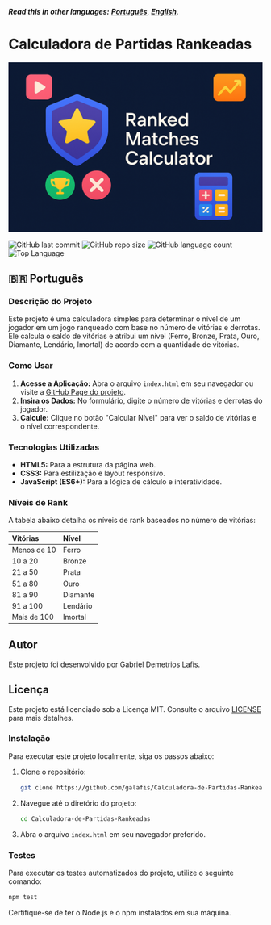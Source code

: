 _**Read this in other languages:**_ [_**Português**_](README.md), [_**English**_](README.en.md).

# Calculadora de Partidas Rankeadas

![Imagem Hero do Projeto](hero_image.png)

![GitHub last commit](https://img.shields.io/github/last-commit/galafis/Calculadora-de-Partidas-Rankeadas?style=for-the-badge) ![GitHub repo size](https://img.shields.io/github/repo-size/galafis/Calculadora-de-Partidas-Rankeadas?style=for-the-badge) ![GitHub language count](https://img.shields.io/github/languages/count/galafis/Calculadora-de-Partidas-Rankeadas?style=for-the-badge) ![Top Language](https://img.shields.io/github/languages/top/galafis/Calculadora-de-Partidas-Rankeadas?style=for-the-badge)

## 🇧🇷 Português

### Descrição do Projeto

Este projeto é uma calculadora simples para determinar o nível de um jogador em um jogo ranqueado com base no número de vitórias e derrotas. Ele calcula o saldo de vitórias e atribui um nível (Ferro, Bronze, Prata, Ouro, Diamante, Lendário, Imortal) de acordo com a quantidade de vitórias.

### Como Usar

1.  **Acesse a Aplicação:** Abra o arquivo `index.html` em seu navegador ou visite a [GitHub Page do projeto](https://galafis.github.io/Calculadora-de-Partidas-Rankeadas/).
2.  **Insira os Dados:** No formulário, digite o número de vitórias e derrotas do jogador.
3.  **Calcule:** Clique no botão "Calcular Nível" para ver o saldo de vitórias e o nível correspondente.

### Tecnologias Utilizadas

*   **HTML5:** Para a estrutura da página web.
*   **CSS3:** Para estilização e layout responsivo.
*   **JavaScript (ES6+):** Para a lógica de cálculo e interatividade.

### Níveis de Rank

A tabela abaixo detalha os níveis de rank baseados no número de vitórias:

| Vitórias      | Nível       |
| :------------ | :---------- |
| Menos de 10   | Ferro       |
| 10 a 20       | Bronze      |
| 21 a 50       | Prata       |
| 51 a 80       | Ouro        |
| 81 a 90       | Diamante    |
| 91 a 100      | Lendário    |
| Mais de 100   | Imortal     |

## Autor

Este projeto foi desenvolvido por Gabriel Demetrios Lafis.

## Licença

Este projeto está licenciado sob a Licença MIT. Consulte o arquivo [LICENSE](LICENSE) para mais detalhes.

### Instalação

Para executar este projeto localmente, siga os passos abaixo:

1.  Clone o repositório:
    ```bash
    git clone https://github.com/galafis/Calculadora-de-Partidas-Rankeadas.git
    ```
2.  Navegue até o diretório do projeto:
    ```bash
    cd Calculadora-de-Partidas-Rankeadas
    ```
3.  Abra o arquivo `index.html` em seu navegador preferido.

### Testes

Para executar os testes automatizados do projeto, utilize o seguinte comando:

```bash
npm test
```

Certifique-se de ter o Node.js e o npm instalados em sua máquina.

